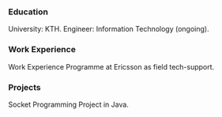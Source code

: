 ### Education
University: KTH.
Engineer: Information Technology (ongoing).

### Work Experience
Work Experience Programme at Ericsson as field tech-support.

### Projects
Socket Programming Project in  Java.
